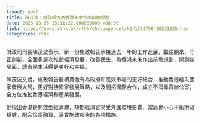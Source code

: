 ```yaml
---
layout: post
title: 陳茂波：施政報告為香港未來作出前瞻規劃
date: 2023-10-25 15:11:22.000000000 +08:00
link: https://news.rthk.hk/rthk/ch/component/k2/1724798-20231025.htm
categories: rthk
---
```


財政司司長陳茂波表示，新一份施政報告承接過去一年的工作進展，繼往開來、守正創新，全面多層次推動經濟發展，改善民生，為香港未來作出前瞻規劃，開創新局面，讓市民生活得更美好和幸福。

陳茂波又說，施政報告繼續貫徹有為政府和高效市場的更好結合，推動香港融入國家發展大局，更好對接國家發展戰略，以及開拓國際合作，成立不同專責辦公室，全方位推動香港經濟和產業發展。

他指出香港是開放型經濟體，短期經濟容易受外圍環境影響，當局會小心平衡財政穩健，配合恰當融資，落實施政報告的各項措施。
